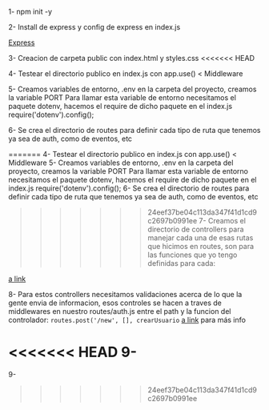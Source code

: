 1- npm init -y

2- Install de express y config de express en index.js

[Express](./Express/Express-config.md)

3- Creacion de carpeta public con index.html y styles.css
<<<<<<< HEAD

4- Testear el directorio publico en index.js con app.use() < Middleware

5- Creamos variables de entorno, .env en la carpeta del proyecto, creamos la variable PORT
Para llamar esta variable de entorno necesitamos el paquete dotenv, hacemos el require de dicho paquete en el index.js
require('dotenv').config();

6- Se crea el directorio de routes para definir cada tipo de ruta que tenemos ya sea de auth, como de eventos, etc

=======
4- Testear el directorio publico en index.js con app.use() < Middleware
5- Creamos variables de entorno, .env en la carpeta del proyecto, creamos la variable PORT
Para llamar esta variable de entorno necesitamos el paquete dotenv, hacemos el require de dicho paquete en el index.js
require('dotenv').config();
6- Se crea el directorio de routes para definir cada tipo de ruta que tenemos ya sea de auth, como de eventos, etc
>>>>>>> 24eef37be04c113da347f41d1cd9c2697b0991ee
7- Creamos el directorio de controllers para manejar cada una de esas rutas que hicimos en routes, son para las funciones que yo tengo definidas para cada:

[a link](./Routes-Controllers/controllers.md)

8- Para estos controllers necesitamos validaciones acerca de lo que la gente envia de informacion,
esos controles se hacen a traves de middlewares en nuestro routes/auth.js entre el path y la funcion del controlador:
`routes.post('/new', [], crearUsuario`
[a link](./Express/express-validator.md) para más info

<<<<<<< HEAD
9-
=======
9-
>>>>>>> 24eef37be04c113da347f41d1cd9c2697b0991ee
